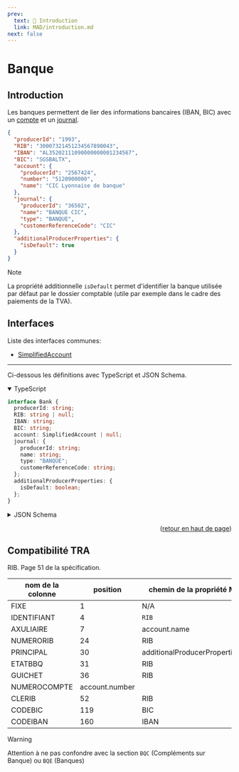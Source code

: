 ```yaml
---
prev:
  text: 💃 Introduction
  link: MAD/introduction.md
next: false
---
```


<span id="readme-top"></span>

# Banque

## Introduction

Les banques permettent de lier des informations bancaires (IBAN, BIC) avec un [compte](./account.md) et un [journal](./journal.md).

```json
{
  "producerId": "1993",
  "RIB": "30007321451234567890043",
  "IBAN": "AL35202111090000000001234567",
  "BIC": "SGSBALTX",
  "account": {
    "producerId": "2567424",
    "number": "5120900000",
    "name": "CIC Lyonnaise de banque"
  },
  "journal": {
    "producerId": "36502",
    "name": "BANQUE CIC",
    "type": "BANQUE",
    "customerReferenceCode": "CIC"
  },
  "additionalProducerProperties": {
    "isDefault": true
  }
}
```

> [!NOTE]
> La propriété additionnelle `isDefault` permet d'identifier la banque utilisée par défaut par le dossier comptable (utile par exemple dans le cadre des paiements de la TVA).

## Interfaces

Liste des interfaces communes:
- [SimplifiedAccount](./simplifiedAccount.md)

---

Ci-dessous les définitions avec TypeScript et JSON Schema.

<details class="details custom-block" open>
<summary>TypeScript</summary>

```ts
interface Bank {
  producerId: string;
  RIB: string | null;
  IBAN: string;
  BIC: string;
  account: SimplifiedAccount | null;
  journal: {
    producerId: string;
    name: string;
    type: "BANQUE";
    customerReferenceCode: string;
  };
  additionalProducerProperties: {
    isDefault: boolean;
  };
}
```
</details>

<details class="details custom-block">
<summary>JSON Schema</summary>

```json
{
  "$schema": "http://json-schema.org/draft-07/schema#",
  "additionalProperties": false,
  "type": "object",
  "properties": {
    "producerId": {
      "type": "string"
    },
    "IBAN": {
      "type": "string",
      "maxLength": 200,
      "pattern": "^[a-zA-Z]{2}[0-9]{2}s?[a-zA-Z0-9]{4}s?[0-9]{4}s?[0-9]{3}([a-zA-Z0-9]s?[a-zA-Z0-9]{0,4}s?[a-zA-Z0-9]{0,4}s?[a-zA-Z0-9]{0,4}s?[a-zA-Z0-9]{0,3})$",
      "description": "International Bank Account Number"
    },
    "BIC": {
      "type": "string",
      "pattern": "^[a-z]{6}[2-9a-z][0-9a-np-z]([a-z0-9]{3}|x{3})?$",
      "description": "Bank Identifer Code (or also SWIFT code)"
    },
    "account": {
      "additionalProperties": false,
      "type": "object",
      "properties": {
        "producerId": {
          "type": "string",
          "nullable": true
        },
        "number": {
          "type": "string",
          "pattern": "^[a-zA-Z0-9]+$",
          "minLength": 6,
          "maxLength": 20,
          "description": "Bank account number (example 5120000)",
          "nullable": true
        },
        "name": {
          "type": "string",
          "description": "Name of the bank",
          "nullable": true
        }
      },
      "nullable": true
    },
    "journal": {
      "additionalProperties": false,
      "type": "object",
      "properties": {
        "producerId": {
          "type": "string",
          "nullable": true
        },
        "name": {
          "type": "string"
        },
        "customerReferenceCode": {
          "type": "string",
          "minLength": 2,
          "maxLength": 4,
          "pattern": "^[a-zA-Z0-9]+$",
          "description": "A code reference (unique for the accounting folder)"
        },
        "type": {
          "const": "BANQUE",
          "type": "string",
          "description": "Always a bank journal"
        }
      },
      "required": [
        "name",
        "type",
        "customerReferenceCode"
      ]
    },
    "additionalProducerProperties": {
      "type": "object",
      "properties": {
        "isDefault": {
          "type": "boolean",
          "description": "default RIB that could be automatically used internally for many operations (like TVA payments)"
        },
        "bankingIntegration": {
          "type": "boolean",
          "description": "Specifies whether bank recovery is enabled."
        }
      },
      "required": [
        "isDefault"
      ],
      "nullable": true
    }
  },
  "required": [
    "producerId",
    "IBAN",
    "BIC",
    "journal"
  ]
}
```
</details>

<p align="right">(<a href="#readme-top">retour en haut de page</a>)</p>

## Compatibilité TRA

RIB. Page 51 de la spécification.

| nom de la colonne | position | chemin de la propriété MyUnisoft |
| --- | --- | --- | 
| FIXE | 1 | N/A |
| IDENTIFIANT | 4 | `RIB` |
| AXULIAIRE | 7 | account.name |
| NUMERORIB | 24 | RIB |
| PRINCIPAL | 30 | additionalProducerProperties.isDefault |
| ETATBBQ | 31 | RIB |
| GUICHET | 36 | RIB |
| NUMEROCOMPTE | account.number |
| CLERIB | 52 | RIB |
| CODEBIC | 119 | BIC |
| CODEIBAN | 160 | IBAN |

> [!WARNING]
> Attention à ne pas confondre avec la section `BQC` (Compléments sur Banque) ou `BQE` (Banques)
